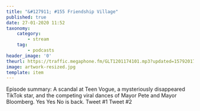 ```yaml
---
title: "&#127911; #155 Friendship Village"
published: true
date: 27-01-2020 11:52
taxonomy:
    category:
        - stream
    tag:
        - podcasts
header_image: '0'
theurl: https://traffic.megaphone.fm/GLT1201174101.mp3?updated=1579201712
image: artwork-resized.jpg
template: item
--- 
```

Episode summary: A scandal at Teen Vogue, a mysteriously disappeared TikTok star, and the competing viral dances of Mayor Pete and Mayor Bloomberg. Yes Yes No is back. Tweet #1 Tweet #2
